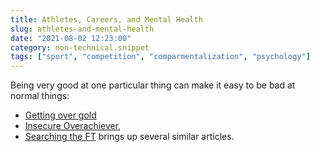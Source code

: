 ```yaml
---
title: Athletes, Careers, and Mental Health
slug: athletes-and-mental-health
date: "2021-08-02 12:23:00"
category: non-technical.snippet
tags: ["sport", "competition", "comparmentalization", "psychology"]
---
```


Being very good at one particular thing can make it easy to be bad at normal
things:

- [Getting over gold](https://davidepstein.com/getting-over-gold-athletes-and-mental-health-2/)
- [Insecure Overachiever](https://www.ft.com/content/ba0c9234-a2d7-11e7-9e4f-7f5e6a7c98a2),
- [Searching the FT](https://www.ft.com/search?q=insecure+overachievers) brings up several similar articles.
